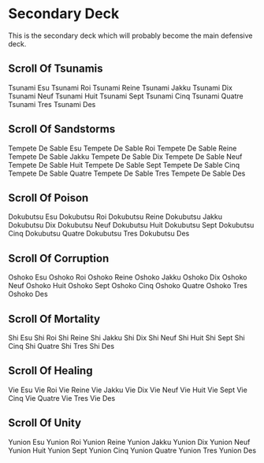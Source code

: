 # Secondary Deck
This is the secondary deck which will probably become the main defensive deck.

## Scroll Of Tsunamis
Tsunami Esu
Tsunami Roi
Tsunami Reine
Tsunami Jakku
Tsunami Dix
Tsunami Neuf
Tsunami Huit
Tsunami Sept
Tsunami Cinq
Tsunami Quatre
Tsunami Tres
Tsunami Des

## Scroll Of Sandstorms
Tempete De Sable Esu
Tempete De Sable Roi
Tempete De Sable Reine
Tempete De Sable Jakku
Tempete De Sable Dix
Tempete De Sable Neuf
Tempete De Sable Huit
Tempete De Sable Sept
Tempete De Sable Cinq
Tempete De Sable Quatre
Tempete De Sable Tres
Tempete De Sable Des

## Scroll Of Poison
Dokubutsu Esu
Dokubutsu Roi
Dokubutsu Reine
Dokubutsu Jakku
Dokubutsu Dix
Dokubutsu Neuf
Dokubutsu Huit
Dokubutsu Sept
Dokubutsu Cinq
Dokubutsu Quatre
Dokubutsu Tres
Dokubutsu Des

## Scroll Of Corruption
Oshoko Esu
Oshoko Roi
Oshoko Reine
Oshoko Jakku
Oshoko Dix
Oshoko Neuf
Oshoko Huit
Oshoko Sept
Oshoko Cinq
Oshoko Quatre
Oshoko Tres
Oshoko Des

## Scroll Of Mortality
Shi Esu
Shi Roi
Shi Reine
Shi Jakku
Shi Dix
Shi Neuf
Shi Huit
Shi Sept
Shi Cinq
Shi Quatre
Shi Tres
Shi Des

## Scroll Of Healing
Vie Esu
Vie Roi
Vie Reine
Vie Jakku
Vie Dix
Vie Neuf
Vie Huit
Vie Sept
Vie Cinq
Vie Quatre
Vie Tres
Vie Des

## Scroll Of Unity
Yunion Esu
Yunion Roi
Yunion Reine
Yunion Jakku
Yunion Dix
Yunion Neuf
Yunion Huit
Yunion Sept
Yunion Cinq
Yunion Quatre
Yunion Tres
Yunion Des
